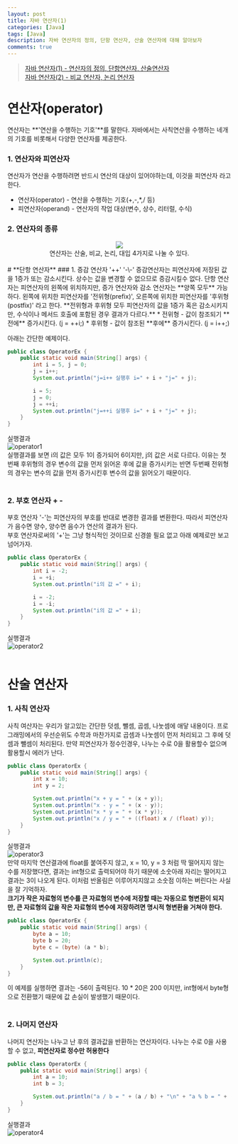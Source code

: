 ```yaml
---
layout: post
title: 자바 연산자(1)
categories: [Java]
tags: [Java]
description: 자바 연산자의 정의, 단항 연산자, 산술 연산자에 대해 알아보자
comments: true
---
```


> [자바 연산자(1) - 연산자의 정의, 단항연산자, 산술연산자](https://keencho.github.io/java/2019/03/14/java-%EC%97%B0%EC%82%B0%EC%9E%901.html)  
> [자바 연산자(2) - 비교 연산자, 논리 연산자](https://keencho.github.io/java/2019/03/14/java-%EC%97%B0%EC%82%B0%EC%9E%902.html)  

# **연산자(operator)**  
연산자는 **'연산을 수행하는 기호'**를 말한다. 자바에서는 사칙연산을 수행하는 네개의 기호를 비롯해서 다양한 연산자를 제공한다.  
### 1. 연산자와 피연산자  
연산자가 연산을 수행하려면 반드시 연산의 대상이 있어야하는데, 이것을 피연산자 라고 한다.  
  * 연산자(operator) - 연산을 수행하는 기호(+,-,*,/ 등)  
  * 피연산자(operand) - 연산자의 작업 대상(변수, 상수, 리터럴, 수식)

### 2. 연산자의 종류  
<center><img src="https://user-images.githubusercontent.com/36055500/54478691-6debc280-4858-11e9-8d88-c5701f772622.JPG"></center>  
<center>연산자는 산술, 비교, 논리, 대입 4가지로 나눌 수 있다.</center>  
<br>
# **단항 연산자**  
### 1. 증감 연산자 '++' '-\-'  
증감연산자는 피연산자에 저장된 값을 1증가 또는 감소시킨다. 상수는 값을 변경할 수 없으므로 증감시킬수 없다.  
단항 연산자는 피연산자의 왼쪽에 위치하지만, 증가 연산자와 감소 연산자는 **양쪽 모두** 가능하다. 왼쪽에 위치한 피연산자를 '전위형(prefix)', 오른쪽에 위치한 피연산자를 '후위형(postfix)' 라고 한다.  
**전위형과 후위형 모두 피연산자의 값을 1증가 혹은 감소시키지만, 수식이나 메서드 호출에 포함된 경우 결과가 다르다.**  
  * 전위형 - 값이 참조되기 **전에** 증가시킨다. (j = ++i;)  
  * 후위형 - 값이 참조된 **후에** 증가시킨다. (j = i++;)

아래는 간단한 예제이다.  
~~~java
public class OperatorEx {
	public static void main(String[] args) {
		int i = 5, j = 0;
		j = i++;
		System.out.println("j=i++ 실행후 i=" + i + "j=" + j);

		i = 5;
		j = 0;
		j = ++i;
		System.out.println("j=++i 실행후 i=" + i + "j=" + j);
	}
}
~~~  
실행결과  
![operator1](https://user-images.githubusercontent.com/36055500/54487540-83093580-48da-11e9-8f70-8a3d155dfcff.JPG)  
실행결과를 보면 i의 값은 모두 1이 증가되어 6이지만, j의 값은 서로 다르다. 이유는 첫번째 후위형의 경우 변수의 값을 먼저 읽어온 후에 값을 증가시키는 반면 두번째 전위형의 경우는 변수의 값을 먼저 증가시킨후 변수의 값을 읽어오기 때문이다.  
<br>
### 2. 부호 연산자 + -  
부호 연산자 '-'는 피연산자의 부호를 반대로 변경한 결과를 변환한다. 따라서 피연산자가 음수면 양수, 양수면 음수가 연산의 결과가 된다.  
부호 연산자로써의 '+'는 그냥 형식적인 것이므로 신경쓸 필요 없고 아래 예제로만 보고 넘어가자.  
~~~java
public class OperatorEx {
	public static void main(String[] args) {
		int i = -2;
		i = +i;
		System.out.println("i의 값 =" + i);

		i = -2;
		i = -i;
		System.out.println("i의 값 =" + i);
	}
}
~~~  
실행결과  
![operator2](https://user-images.githubusercontent.com/36055500/54487596-4c7fea80-48db-11e9-934e-ea80dc036c1f.JPG)  
<br>   
# **산술 연산자**  
### 1. 사칙 연산자  
사칙 여산자는 우리가 알고있는 간단한 덧셈, 뺄셈, 곱셈, 나눗셈에 애닿 내용이다. 프로그래밍에서의 우선순위도 수학과 마찬가지로 곱셈과 나눗셈이 먼저 처리되고 그 후에 덧셈과 뺄셈이 처리된다. 만약 피연산자가 정수인경우, 나누는 수로 0을 활용할수 없으며 활용할시 에러가 난다.  
~~~java
public class OperatorEx {
	public static void main(String[] args) {
		int x = 10;
		int y = 2;

		System.out.println("x + y = " + (x + y));
		System.out.println("x - y = " + (x - y));
		System.out.println("x * y = " + (x * y));
		System.out.println("x / y = " + ((float) x / (float) y));
	}
}
~~~  
실행결과  
![operator3](https://user-images.githubusercontent.com/36055500/54487790-5dc9f680-48dd-11e9-9353-2fdc52276710.JPG)  
만약 마지막 연산결과에 float를 붙여주지 않고, x = 10, y = 3 처럼 딱 떨어지지 않는 수를 저장했다면, 결과는 int형으로 출력되어야 하기 때문에 소숫아래 자리는 떨어지고 결과는 3이 나오게 된다. 이처럼 반올림은 이루어지지않고 소숫점 이하는 버린다는 사실을 잘 기억하자.  
**크기가 작은 자료형의 변수를 큰 자료형의 변수에 저장할 때는 자동으로 형변환이 되지만, 큰 자료형의 값을 작은 자료형의 변수에 저장하려면 명시적 형변환을 거쳐야 한다.**  
~~~java
public class OperatorEx {
	public static void main(String[] args) {
		byte a = 10;
		byte b = 20;
		byte c = (byte) (a * b);

		System.out.println(c);
	}
}
~~~  
이 예제를 실행하면 결과는 -56이 출력된다. 10 * 20은 200 이지만, int형에서 byte형으로 전환했기 때문에 값 손실이 발생했기 때문이다.  
<br>
### 2. 나머지 연산자  
나머지 연산자는 나누고 난 후의 결과값을 반환하는 연산자이다. 나누는 수로 0을 사용할 수 없고, **피연산자로 정수만 허용한다**  
~~~java
public class OperatorEx {
	public static void main(String[] args) {
		int a = 10;
		int b = 3;

		System.out.println("a / b = " + (a / b) + "\n" + "a % b = " + (a % b));
	}
}
~~~  
실행결과  
![operator4](https://user-images.githubusercontent.com/36055500/54488142-a2579100-48e1-11e9-8d31-3a27046c45e7.JPG)
  
